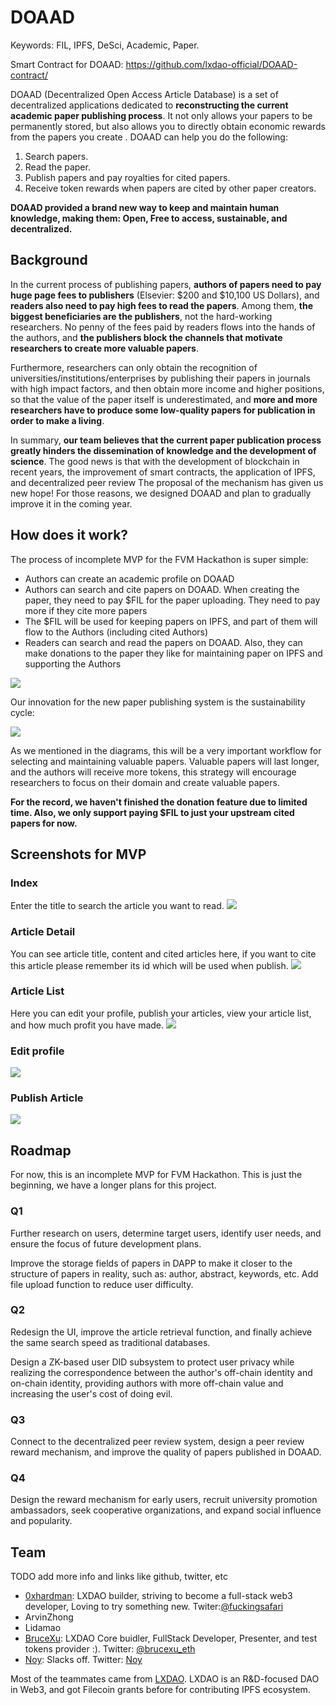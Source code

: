 # DOAAD

Keywords: FIL, IPFS, DeSci, Academic, Paper.

Smart Contract for DOAAD: <https://github.com/lxdao-official/DOAAD-contract/>

DOAAD (Decentralized Open Access Article Database) is a set of decentralized applications dedicated to **reconstructing the current academic paper publishing process**. It not only allows your papers to be permanently stored, but also allows you to directly obtain economic rewards from the papers you create . DOAAD can help you do the following:

1. Search papers.
2. Read the paper.
3. Publish papers and pay royalties for cited papers.
4. Receive token rewards when papers are cited by other paper creators.

**DOAAD provided a brand new way to keep and maintain human knowledge, making them: Open, Free to access, sustainable, and decentralized.**

## Background

In the current process of publishing papers, **authors of papers need to pay huge page fees to publishers** (Elsevier: $200 and $10,100 US Dollars), and **readers also need to pay high fees to read the papers**. Among them, **the biggest beneficiaries are the publishers**, not the hard-working researchers. No penny of the fees paid by readers flows into the hands of the authors, and **the publishers block the channels that motivate researchers to create more valuable papers**.

Furthermore, researchers can only obtain the recognition of universities/institutions/enterprises by publishing their papers in journals with high impact factors, and then obtain more income and higher positions, so that the value of the paper itself is underestimated, and **more and more researchers have to produce some low-quality papers for publication in order to make a living**.

In summary, **our team believes that the current paper publication process greatly hinders the dissemination of knowledge and the development of science**. The good news is that with the development of blockchain in recent years, the improvement of smart contracts, the application of IPFS, and decentralized peer review The proposal of the mechanism has given us new hope! For those reasons, we designed DOAAD and plan to gradually improve it in the coming year.

## How does it work?

The process of incomplete MVP for the FVM Hackathon is super simple:

- Authors can create an academic profile on DOAAD
- Authors can search and cite papers on DOAAD. When creating the paper, they need to pay $FIL for the paper uploading. They need to pay more if they cite more papers
- The $FIL will be used for keeping papers on IPFS, and part of them will flow to the Authors (including cited Authors)
- Readers can search and read the papers on DOAAD. Also, they can make donations to the paper they like for maintaining paper on IPFS and supporting the Authors

![](diagrams/1.png)

Our innovation for the new paper publishing system is the sustainability cycle:

![](diagrams/2.png)

As we mentioned in the diagrams, this will be a very important workflow for selecting and maintaining valuable papers. Valuable papers will last longer, and the authors will receive more tokens, this strategy will encourage researchers to focus on their domain and create valuable papers.

**For the record, we haven't finished the donation feature due to limited time. Also, we only support paying $FIL to just your upstream cited papers for now.**

## Screenshots for MVP

### Index

Enter the title to search the article you want to read.
![](diagrams/index.png)

### Article Detail

You can see article title, content and cited articles here, if you want to cite this article please remember its id which will be used when publish.
![](diagrams/article-detail.png)

### Article List

Here you can edit your profile, publish your articles, view your article list, and how much profit you have made.
![](diagrams/article-list.png)

### Edit profile

![](diagrams/edit-profile.png)

### Publish Article

![](diagrams/publish-article.png)

## Roadmap

For now, this is an incomplete MVP for FVM Hackathon. This is just the beginning, we have a longer plans for this project.

### Q1

Further research on users, determine target users, identify user needs, and ensure the focus of future development plans.

Improve the storage fields of papers in DAPP to make it closer to the structure of papers in reality, such as: author, abstract, keywords, etc. Add file upload function to reduce user difficulty.

### Q2

Redesign the UI, improve the article retrieval function, and finally achieve the same search speed as traditional databases.

Design a ZK-based user DID subsystem to protect user privacy while realizing the correspondence between the author's off-chain identity and on-chain identity, providing authors with more off-chain value and increasing the user's cost of doing evil.

### Q3

Connect to the decentralized peer review system, design a peer review reward mechanism, and improve the quality of papers published in DOAAD.

### Q4

Design the reward mechanism for early users, recruit university promotion ambassadors, seek cooperative organizations, and expand social influence and popularity.

## Team

TODO add more info and links like github, twitter, etc

- [0xhardman](https://github.com/): LXDAO builder, striving to become a full-stack web3 developer, Loving to try something new. Twiter:[@fuckingsafari](https://twitter.com/fuckingsafari)
- ArvinZhong
- Lidamao
- [BruceXu](https://github.com/brucexu-eth): LXDAO Core buidler, FullStack Developer, Presenter, and test tokens provider :). Twitter: [@brucexu_eth](https://twitter.com/brucexu_eth)
- [Noy](https://github.com/noyyyy): Slacks off. Twitter: [Noy](https://twitter.com/Noy_eth)

Most of the teammates came from [LXDAO](https://lxdao.io/). LXDAO is an R&D-focused DAO in Web3, and got Filecoin grants before for contributing IPFS ecosystem.
